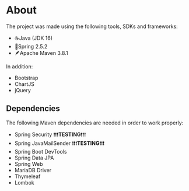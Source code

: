 # About
The project was made using the following tools, SDKs and frameworks:  

- ☕Java (JDK 16)
- 🍃Spring 2.5.2
- 🪶Apache Maven 3.8.1

In addition:
- Bootstrap
- ChartJS
- jQuery

## Dependencies
The following Maven dependencies are needed in order to work properly:

- Spring Security ❗❗❗**TESTING**❗❗❗
- Spring JavaMailSender ❗❗❗**TESTING**❗❗❗
- Spring Boot DevTools
- Spring Data JPA
- Spring Web
- MariaDB Driver
- Thymeleaf
- Lombok